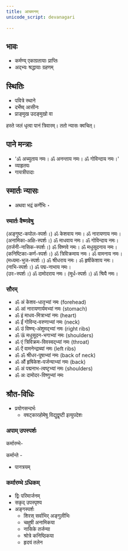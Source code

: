 ```yaml
---
title: आचमनम्
unicode_script: devanagari  
  
---
```


## भावः

- कर्मण्य् एकाग्रतायाः प्राप्तिः
- अद्भ्यः श्रद्धायाः ग्रहणम्

## स्थितिः

- पवित्रे स्थाने
- दर्भेष्व् आसीनः
- प्राङ्मुख उदङ्मुखो वा

हस्ते जलं धृत्वा पानं त्रिवारम्। ततो न्यासः क्वचित्।

## पाने मन्त्राः

- 'ॐ अच्युताय नमः। ॐ अनन्ताय नमः। ॐ गोविन्दाय नमः।'
- व्याहृतयः
- गायत्रीपादाः

## स्मार्तः न्यासः

- अथवा भद्रं कर्णेभिः ॰

### स्मार्तः वैष्णवेषु

(अङ्गुष्ट-कपोल-स्पर्शः।) ॐ केशवाय नमः। ॐ नारायणाय नमः।  
(अनामिका-अक्षि-स्पर्शः।) ॐ माधवाय नमः। ॐ गोविन्दाय नमः।  
(तर्जनी-नासिक-स्पर्शः।) ॐ विष्णवे नमः। ॐ मधुसूदनाय नमः।  
(कनिष्टिका-कर्ण-स्पर्शः।) ॐ त्रिविक्रमाय नमः। ॐ वामनाय नमः।  
(मध्यमा-भुज-स्पर्शः।) ॐ श्रीधराय नमः। ॐ हृषीकेशाय नमः।  
(नाभि-स्पर्शः।) ॐ पद्म-नाभाय नमः।  
(उरः-स्पर्शः।) ॐ दामोदराय नमः।
(मूर्ध-स्पर्शः।) ॐ श्रियै नमः। 

### सौरम्

- ॐ अं केशव-धातृभ्यां नमः (forehead)
- ॐ आं नारायणार्यमभ्यां नमः  (stomach)
- ॐ इं माधव-मित्राभ्यां नमः (heart)
- ॐ ईं गोविन्द-वरुणाभ्यां नमः (neck)
- ॐ उं विष्ण्व्-अंशुमद्भ्यां नमः  (right ribs)
- ॐ ऊं मधुसूदन-भगाभ्यां नमः  (shoulders)
- ॐ एं त्रिविक्रम-विवस्वद्भ्यां नमः (throat)
- ॐ ऐं वामनेन्द्राब्यां नमः (left ribs)
- ॐ ॐ श्रीधर-पूषाभ्यां नमः (back of neck)
- ॐ औं हृषिकेश-पर्जन्याभ्यां नमः (back)
- ॐ अं पद्मनाभ-त्वष्टृभ्यां नमः (shoulders)
-  ॐ अः दामोदर-विष्णुभ्यां नमः

## श्रौत-विधिः
- प्रयोगसन्दर्भः
  - वषट्कारहोमेषु विद्युद्वृष्टी इत्युपदेशः

### अपाम् उपस्पर्शः 
कर्मारम्भे-

<div class="js_include" url="/vedAH_yajuH/taittirIyam/sUtram/ApastambaH/shrautam/mantrAH/yajuH/vidyudasi.md"  newLevelForH1="5" includeTitle="false"> </div>  

कर्मान्ते -

<div class="js_include" url="/vedAH_yajuH/taittirIyam/sUtram/ApastambaH/shrautam/mantrAH/yajuH/vRShTirasi.md"  newLevelForH1="5" includeTitle="false"> </div>  


- पानत्रयम्

### कर्मारम्भे ऽधिकम्
- द्विः परिमार्जनम्
- सकृद् उपस्पृश्य
- अङ्गस्पर्शः
  - शिरस् सर्वाभिर् अङ्गुलीभिः
  - चक्षुषी अनामिकया
  - नासिके तर्जन्या
  - श्रोत्रे कनिष्ठिकया
  - हृदयं तलेन
